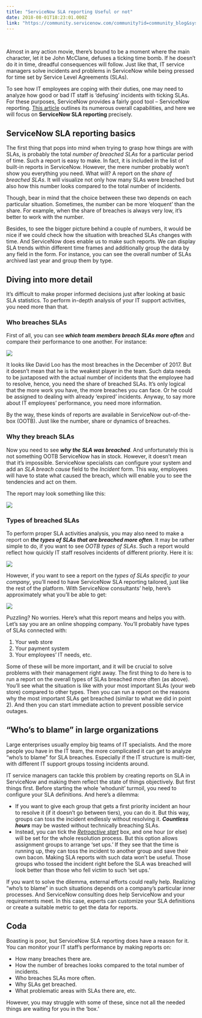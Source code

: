 ```yaml
---
title: "ServiceNow SLA reporting Useful or not"
date: 2018-08-01T18:23:01.000Z
link: "https://community.servicenow.com/community?id=community_blog&sys_id=6412b693dbe393005ed4a851ca9619e0"
---
```

<p> </p>
<p>Almost in any action movie, there’s bound to be a moment where the main character, let it be John McClane, defuses a ticking time bomb. If he doesn’t do it in time, dreadful consequences will follow. Just like that, IT service managers solve incidents and problems in ServiceNow while being pressed for time set by Service Level Agreements (SLAs).</p>
<p>To see how IT employees are coping with their duties, one may need to analyze how good or bad IT staff is ‘defusing’ incidents with ticking SLAs. For these purposes, ServiceNow provides a fairly good tool – ServiceNow reporting. <a href="https://www.scnsoft.com/blog/is-servicenow-reporting-good-enough" rel="nofollow">This article</a> outlines its numerous overall capabilities, and here we will focus on <strong>ServiceNow SLA reporting</strong> precisely.</p>
<h2>ServiceNow SLA reporting basics</h2>
<p>The first thing that pops into mind when trying to grasp how things are with SLAs, is probably the total <em>number of breached SLAs</em> for a particular period of time. Such a report is easy to make. In fact, it is included in the list of built-in reports in ServiceNow. However, the mere number probably won’t show you everything you need. What will? A report on the <em>share of breached SLAs</em>. It will visualize not only how many SLAs were breached but also how this number looks compared to the total number of incidents.</p>
<p>Though, bear in mind that the choice between these two depends on each particular situation. Sometimes, the number can be more ‘eloquent’ than the share. For example, when the share of breaches is always very low, it’s better to work with the number.</p>
<p>Besides, to see the bigger picture behind a couple of numbers, it would be nice if we could check how the situation with breached SLAs changes with time. And ServiceNow does enable us to make such reports. We can display SLA trends within different time frames and additionally group the data by any field in the form. For instance, you can see the overall number of SLAs archived last year and group them by type.</p>
<h2>Diving into more detail</h2>
<p>It’s difficult to make proper informed decisions just after looking at basic SLA statistics. To perform in-depth analysis of your IT support activities, you need more than that.</p>
<h3>Who breaches SLAs</h3>
<p>First of all, you can see <strong><em>which team members breach SLAs more often</em></strong> and compare their performance to one another. For instance:</p>
<p><em><img style="max-width: 100%; max-height: 480px;" src="f8d1fa53dbe393005ed4a851ca96199a.iix" /></em></p>
<p>It looks like David Loo has the most breaches in the December of 2017. But it doesn’t mean that he is the weakest player in the team. Such data needs to be juxtaposed with the actual number of incidents that the employee had to resolve, hence, you need the share of breached SLAs. It’s only logical that the more work you have, the more breaches you can face. Or he could be assigned to dealing with already ‘expired’ incidents. Anyway, to say more about IT employees’ performance, you need more information.</p>
<p>By the way, these kinds of reports are available in ServiceNow out-of-the-box (OOTB). Just like the number, share or dynamics of breaches.</p>
<h3>Why they breach SLAs</h3>
<p>Now you need to see <strong><em>why the SLA was breached</em></strong>. And unfortunately this is not something OOTB ServiceNow has in stock. However, it doesn’t mean that it’s impossible. ServiceNow specialists can configure your system and add an <em>SLA breach cause</em> field to the <em>Incident</em> form. This way, employees will have to state what caused the breach, which will enable you to see the tendencies and act on them.</p>
<p>The report may look something like this:</p>
<p><em><img style="max-width: 100%; max-height: 480px;" src="60e1be53dbe393005ed4a851ca96191e.iix" /></em></p>
<h3>Types of breached SLAs</h3>
<p>To perform proper SLA activities analysis, you may also need to make a report on <strong><em>the types of SLAs that are breached more often</em></strong>. It may be rather simple to do, if you want to see <em>OOTB types</em> <em>of SLAs</em>. Such a report would reflect how quickly IT staff resolves incidents of different priority. Here it is:</p>
<p><em><img style="max-width: 100%; max-height: 480px;" src="09f1b293dbe393005ed4a851ca961951.iix" /></em></p>
<p>However, if you want to see a report on the <em>types of SLAs specific to your</em> <em>company</em>, you’ll need to have ServiceNow SLA reporting tailored, just like the rest of the platform. With ServiceNow consultants’ help, here’s approximately what you’ll be able to get:</p>
<p><em><img style="max-width: 100%; max-height: 480px;" src="3002be53dbe393005ed4a851ca961938.iix" /></em></p>
<p>Puzzling? No worries. Here’s what this report means and helps you with. Let’s say you are an online shopping company. You’ll probably have types of SLAs connected with:</p>
<ol><li>Your web store</li><li>Your payment system</li><li>Your employees’ IT needs, etc.</li></ol>
<p>Some of these will be more important, and it will be crucial to solve problems with their management right away. The first thing to do here is to run a report on the overall types of SLAs breached more often (as above). You’ll see what the situation is like with your most important SLAs (your web store) compared to other types. Then you can run a report on the reasons why the most important SLAs get breached (similar to what we did in point 2). And then you can start immediate action to prevent possible service outages.</p>
<h2>“Who’s to blame” in large organizations</h2>
<p>Large enterprises usually employ big teams of IT specialists. And the more people you have in the IT team, the more complicated it can get to analyze “who’s to blame” for SLA breaches. Especially if the IT structure is multi-tier, with different IT support groups tossing incidents around.</p>
<p>IT service managers can tackle this problem by creating reports on SLA in ServiceNow and making them reflect the state of things objectively. But first things first. Before starting the whole ‘whodunit’ turmoil, you need to configure your SLA definitions. And here’s a dilemma:</p>
<ul><li>If you want to give each group that gets a first priority incident an hour to resolve it (if it doesn’t go between tiers), you can do it. But this way, groups can toss the incident endlessly without resolving it. <strong><em>Countless hours</em></strong> may be wasted without technically breaching SLAs.</li><li>Instead, you can tick the <a href="https://docs.servicenow.com/bundle/jakarta-it-service-management/page/product/service-level-management/task/t_UseSLARetroactiveStartAndPause.html" rel="nofollow"><em>Retroactive start</em></a> box, and one hour (or else) will be set for the whole resolution process. But this option allows assignment groups to arrange ‘set ups.’ If they see that the time is running up, they can toss the incident to another group and save their own bacon. Making SLA reports with such data won’t be useful. Those groups who tossed the incident right before the SLA was breached will look better than those who fell victim to such ‘set ups.’</li></ul>
<p>If you want to solve the dilemma, external efforts could really help. Realizing “who’s to blame” in such situations depends on a company’s particular inner processes. And ServiceNow consulting does help ServiceNow and your requirements meet. In this case, experts can customize your SLA definitions or create a suitable metric to get the data for reports.</p>
<h2>Coda</h2>
<p>Boasting is poor, but ServiceNow SLA reporting does have a reason for it. You can monitor your IT staff’s performance by making reports on:</p>
<ul><li>How many breaches there are.</li><li>How the number of breaches looks compared to the total number of incidents.</li><li>Who breaches SLAs more often.</li><li>Why SLAs get breached.</li><li>What problematic areas with SLAs there are, etc.</li></ul>
<p>However, you may struggle with some of these, since not all the needed things are waiting for you in the ‘box.’</p>